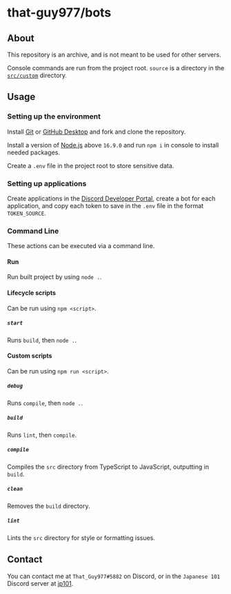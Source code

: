 # that-guy977/bots

## About

This repository is an archive, and is not meant to be used for other servers.

Console commands are run from the project root. `source` is a directory in the [`src/custom`](src/custom) directory.

## Usage

### Setting up the environment

Install [Git](https://git-scm.com/downloads) or [GitHub Desktop](https://desktop.github.com/) and fork and clone the repository.

Install a version of [Node.js](https://nodejs.org) above `16.9.0` and run `npm i` in console to install needed packages.

Create a `.env` file in the project root to store sensitive data.

### Setting up applications

Create applications in the [Discord Developer Portal](https://discord.com/developers), create a bot for each application, and copy each token to save in the `.env` file in the format `TOKEN_SOURCE`.

### Command Line

These actions can be executed via a command line.

#### Run

Run built project by using `node .`.

#### Lifecycle scripts

Can be run using `npm <script>`.

##### `start`

Runs `build`, then `node .`.

#### Custom scripts

Can be run using `npm run <script>`.

##### `debug`

Runs `compile`, then `node .`.

##### `build`

Runs `lint`, then `compile`.

##### `compile`

Compiles the `src` directory from TypeScript to JavaScript, outputting in `build`.

##### `clean`

Removes the `build` directory.

##### `lint`

Lints the `src` directory for style or formatting issues.


## Contact
You can contact me at `That_Guy977#5882` on Discord, or in the `Japanese 101` Discord server at [jp101](https://discord.gg/jp101).
